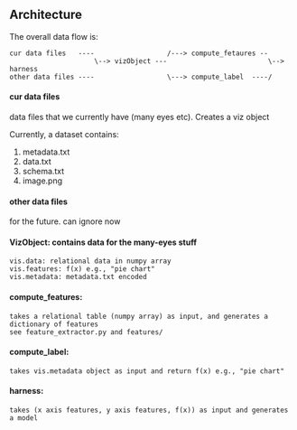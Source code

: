 
## Architecture

The overall data flow is:

    cur data files   ----                  /---> compute_fetaures --
                         \--> vizObject ---                         \--> harness
    other data files ----                  \---> compute_label  ----/

#### cur data files

data files that we currently have (many eyes etc).  Creates a viz object

Currently, a dataset contains:

1. metadata.txt
2. data.txt
3. schema.txt
4. image.png


#### other data files

for the future.  can ignore now


#### VizObject: contains data for the many-eyes stuff

    vis.data: relational data in numpy array
    vis.features: f(x) e.g., "pie chart"
    vis.metadata: metadata.txt encoded 

#### compute_features:

    takes a relational table (numpy array) as input, and generates a dictionary of features
    see feature_extractor.py and features/

#### compute_label:

    takes vis.metadata object as input and return f(x) e.g., "pie chart"

#### harness:

    takes (x axis features, y axis features, f(x)) as input and generates a model


